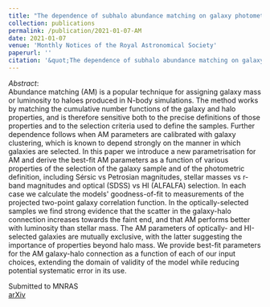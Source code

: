 ```yaml
---
title: "The dependence of subhalo abundance matching on galaxy photometry and selection criteria"
collection: publications
permalink: /publication/2021-01-07-AM
date: 2021-01-07
venue: 'Monthly Notices of the Royal Astronomical Society'
paperurl: ''
citation: '&quot;The dependence of subhalo abundance matching on galaxy photometry and selection criteria&quot; R. Stiskalek, H. Desmond, T. Holvey, M. G. Jones. MNRAS submitted (2021). [arXiv:[2101.02765](https://arxiv.org/abs/2101.02765)]'
---
```


*Abstract*:<br>
Abundance matching (AM) is a popular technique for assigning galaxy mass or luminosity to haloes produced in N-body simulations. The method works by matching the cumulative number functions of the galaxy and halo properties, and is therefore sensitive both to the precise definitions of those properties and to the selection criteria used to define the samples. Further dependence follows when AM parameters are calibrated with galaxy clustering, which is known to depend strongly on the manner in which galaxies are selected. In this paper we introduce a new parametrisation for AM and derive the best-fit AM parameters as a function of various properties of the selection of the galaxy sample and of the photometric definition, including Sérsic vs Petrosian magnitudes, stellar masses vs r-band magnitudes and optical (SDSS) vs HI (ALFALFA) selection. In each case we calculate the models' goodness-of-fit to measurements of the projected two-point galaxy correlation function. In the optically-selected samples we find strong evidence that the scatter in the galaxy-halo connection increases towards the faint end, and that AM performs better with luminosity than stellar mass. The AM parameters of optically- and HI-selected galaxies are mutually exclusive, with the latter suggesting the importance of properties beyond halo mass. We provide best-fit parameters for the AM galaxy-halo connection as a function of each of our input choices, extending the domain of validity of the model while reducing potential systematic error in its use.


Submitted to MNRAS <br>
[arXiv](https://arxiv.org/abs/2101.02765) <br>
